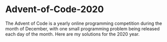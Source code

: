 # Advent-of-Code-2020
The Advent of Code is a yearly online programming competition during the month of December, with one small programming problem being released each day of the month. Here are my solutions for the 2020 year.
